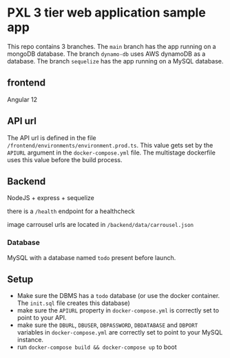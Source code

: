 # PXL 3 tier web application sample app
This repo contains 3 branches. The `main` branch has the app running on a mongoDB database. The branch `dynamo-db` uses AWS dynamoDB as a database. The branch `sequelize` has the app running on a MySQL database.

## frontend
Angular 12

## API url
The API url is defined in the file `/frontend/environments/environment.prod.ts`. This value gets set by the `APIURL` argument in the `docker-compose.yml` file. The multistage dockerfile uses this value before the build process.

## Backend
NodeJS + express + sequelize

there is a `/health` endpoint for a healthcheck

image carrousel urls are located in `/backend/data/carrousel.json`

### Database
MySQL with a database named `todo` present before launch.

## Setup
* Make sure the DBMS has a `todo` database (or use the docker container. The `init.sql` file creates this database)
* make sure the `APIURL` property in `docker-compose.yml` is correctly set to point to your API.
* make sure the `DBURL`, `DBUSER`, `DBPASSWORD`, `DBDATABASE` and `DBPORT` variables in `docker-compose.yml` are correctly set to point to your MySQL instance.
* run `docker-compose build && docker-compose up` to boot
